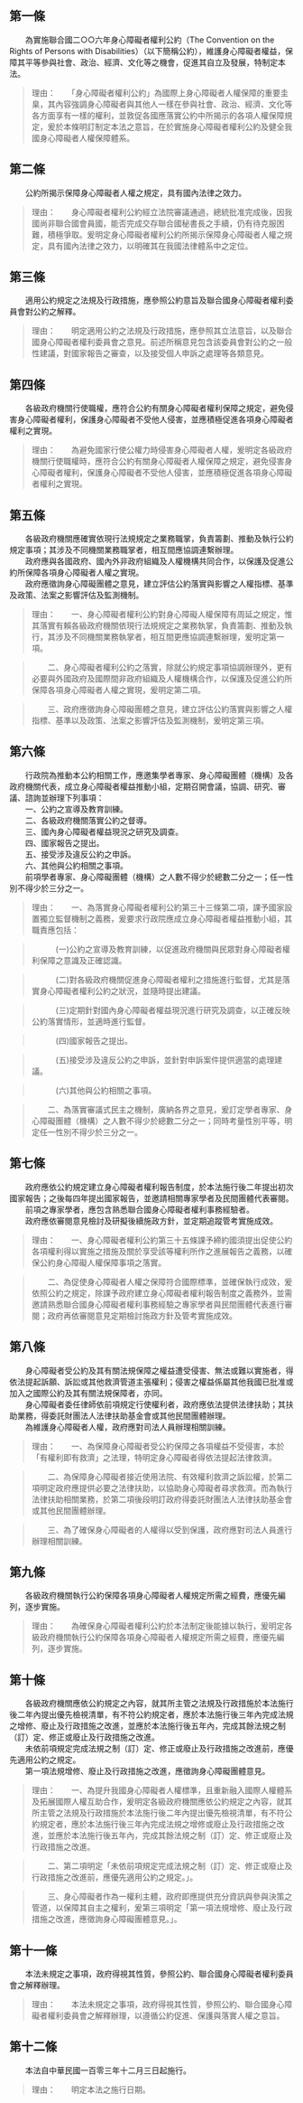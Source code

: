 第一條 
-------
　　為實施聯合國二○○六年身心障礙者權利公約（The Convention on the Rights of Persons with Disabilities）（以下簡稱公約），維護身心障礙者權益，保障其平等參與社會、政治、經濟、文化等之機會，促進其自立及發展，特制定本法。  
> 理由：　　「身心障礙者權利公約」為國際上身心障礙者人權保障的重要圭臬，其內容強調身心障礙者與其他人一樣在參與社會、政治、經濟、文化等各方面享有一樣的權利，並敦促各國應落實公約中所揭示的各項人權保障規定，爰於本條明訂制定本法之意旨，在於實施身心障礙者權利公約及健全我國身心障礙者人權保障體系。



第二條 
-------
　　公約所揭示保障身心障礙者人權之規定，具有國內法律之效力。  
> 理由：　　身心障礙者權利公約經立法院審議通過，總統批准完成後，因我國尚非聯合國會員國，能否完成交存聯合國秘書長之手續，仍有待克服困難，積極爭取。爰明定身心障礙者權利公約所揭示保障身心障礙者人權之規定，具有國內法律之效力，以明確其在我國法律體系中之定位。



第三條 
-------
　　適用公約規定之法規及行政措施，應參照公約意旨及聯合國身心障礙者權利委員會對公約之解釋。  
> 理由：　　明定適用公約之法規及行政措施，應參照其立法意旨，以及聯合國身心障礙者權利委員會之意見。前述所稱意見包含該委員會對公約之一般性建議，對國家報告之審查，以及接受個人申訴之處理等各類意見。



第四條 
-------
　　各級政府機關行使職權，應符合公約有關身心障礙者權利保障之規定，避免侵害身心障礙者權利，保護身心障礙者不受他人侵害，並應積極促進各項身心障礙者權利之實現。  
> 理由：　　為避免國家行使公權力時侵害身心障礙者人權，爰明定各級政府機關行使職權時，應符合公約有關身心障礙者人權保障之規定，避免侵害身心障礙者權利，保護身心障礙者不受他人侵害，並應積極促進各項身心障礙者權利之實現。



第五條 
-------
　　各級政府機關應確實依現行法規規定之業務職掌，負責籌劃、推動及執行公約規定事項；其涉及不同機關業務職掌者，相互間應協調連繫辦理。  
　　政府應與各國政府、國內外非政府組織及人權機構共同合作，以保護及促進公約所保障各項身心障礙者人權之實現。  
　　政府應徵詢身心障礙團體之意見，建立評估公約落實與影響之人權指標、基準及政策、法案之影響評估及監測機制。  
> 理由：　　一、身心障礙者權利公約對身心障礙人權保障有周延之規定，惟其落實有賴各級政府機關依現行法規規定之業務執掌，負責籌劃、推動及執行，其涉及不同機關業務執掌者，相互間更應協調連繫辦理，爰明定第一項。

> 　　二、身心障礙者權利公約之落實，除就公約規定事項協調辦理外，更有必要與外國政府及國際間非政府組織及人權機構合作，以保護及促進公約所保障各項身心障礙者人權之實現，爰明定第二項。

> 　　三、政府應徵詢身心障礙團體之意見，建立評估公約落實與影響之人權指標、基準以及政策、法案之影響評估及監測機制，爰明定第三項。



第六條 
-------
　　行政院為推動本公約相關工作，應邀集學者專家、身心障礙團體（機構）及各政府機關代表，成立身心障礙者權益推動小組，定期召開會議，協調、研究、審議、諮詢並辦理下列事項：  
　　一、公約之宣導及教育訓練。  
　　二、各級政府機關落實公約之督導。  
　　三、國內身心障礙者權益現況之研究及調查。  
　　四、國家報告之提出。  
　　五、接受涉及違反公約之申訴。  
　　六、其他與公約相關之事項。  
　　前項學者專家、身心障礙團體（機構）之人數不得少於總數二分之一；任一性別不得少於三分之一。  
> 理由：　　一、為落實身心障礙者權利公約第三十三條第二項，課予國家設置獨立監督機制之義務，爰要求行政院應成立身心障礙者權益推動小組，其職責應包括：

> 　　　(一)公約之宣導及教育訓練，以促進政府機關與民眾對身心障礙者權利保障之意識及正確認識。

> 　　　(二)對各級政府機關促進身心障礙者權利之措施進行監督，尤其是落實身心障礙者權利公約之狀況，並隨時提出建議。

> 　　　(三)定期針對國內身心障礙者權益現況進行研究及調查，以正確反映公約落實情形，並適時進行監督。

> 　　　(四)國家報告之提出。

> 　　　(五)接受涉及違反公約之申訴，並針對申訴案件提供適當的處理建議。

> 　　　(六)其他與公約相關之事項。

> 　　二、為落實審議式民主之機制，廣納各界之意見，爰訂定學者專家、身心障礙團體（機構）之人數不得少於總數二分之一；同時考量性別平等，明定任一性別不得少於三分之一。



第七條 
-------
　　政府應依公約規定建立身心障礙者權利報告制度，於本法施行後二年提出初次國家報告；之後每四年提出國家報告，並邀請相關專家學者及民間團體代表審閱。  
　　前項之專家學者，應包含熟悉聯合國身心障礙者權利事務經驗者。  
　　政府應依審閱意見檢討及研擬後續施政方針，並定期追蹤管考實施成效。  
> 理由：　　一、身心障礙者權利公約第三十五條課予締約國須提出促使公約各項權利得以實施之措施及關於享受該等權利所作之進展報告之義務，以確保公約身心障礙人權保障事項之落實。

> 　　二、為促使身心障礙者人權之保障符合國際標準，並確保執行成效，爰依照公約之規定，除課予政府建立身心障礙者權利報告制度之義務外，並需邀請熟悉聯合國身心障礙者權利事務經驗之專家學者與民間團體代表進行審閱；政府再依審閱意見定期檢討施政方針及管考實施成效。



第八條 
-------
　　身心障礙者受公約及其有關法規保障之權益遭受侵害、無法或難以實施者，得依法提起訴願、訴訟或其他救濟管道主張權利；侵害之權益係屬其他我國已批准或加入之國際公約及其有關法規保障者，亦同。  
　　身心障礙者委任律師依前項規定行使權利者，政府應依法提供法律扶助；其扶助業務，得委託財團法人法律扶助基金會或其他民間團體辦理。  
　　為維護身心障礙者人權，政府應對司法人員辦理相關訓練。  
> 理由：　　一、為保障身心障礙者受公約保障之各項權益不受侵害，本於「有權利即有救濟」之法理，特明定身心障礙者得依法提起法律救濟。

> 　　二、為保障身心障礙者接近使用法院、有效權利救濟之訴訟權，於第二項明定政府應提供必要之法律扶助，以協助身心障礙者尋求救濟。而為執行法律扶助相關業務，於第二項後段明訂政府得委託財團法人法律扶助基金會或其他民間團體辦理。

> 　　三、為了確保身心障礙者的人權得以受到保護，政府應對司法人員進行辦理相關訓練。



第九條 
-------
　　各級政府機關執行公約保障各項身心障礙者人權規定所需之經費，應優先編列，逐步實施。  
> 理由：　　為確保身心障礙者權利公約於本法制定後能據以執行，爰明定各級政府機關執行公約保障各項身心障礙者人權規定所需之經費，應優先編列，逐步實施。



第十條 
-------
　　各級政府機關應依公約規定之內容，就其所主管之法規及行政措施於本法施行後二年內提出優先檢視清單，有不符公約規定者，應於本法施行後三年內完成法規之增修、廢止及行政措施之改進，並應於本法施行後五年內，完成其餘法規之制（訂）定、修正或廢止及行政措施之改進。  
　　未依前項規定完成法規之制（訂）定、修正或廢止及行政措施之改進前，應優先適用公約之規定。  
　　第一項法規增修、廢止及行政措施之改進，應徵詢身心障礙團體意見。  
> 理由：　　一、為提升我國身心障礙者人權標準，且重新融入國際人權體系及拓展國際人權互助合作，爰明定各級政府機關應依公約規定之內容，就其所主管之法規及行政措施於本法施行後二年內提出優先檢視清單，有不符公約規定者，應於本法施行後三年內完成法規之增修或廢止及行政措施之改進，並應於本法施行後五年內，完成其餘法規之制（訂）定、修正或廢止及行政措施之改進。

> 　　二、第二項明定「未依前項規定完成法規之制（訂）定、修正或廢止及行政措施之改進前，應優先適用公約之規定。」。

> 　　三、身心障礙者作為一權利主體，政府即應提供充分資訊與參與決策之管道，以保障其自主之權利，爰第三項明定「第一項法規增修、廢止及行政措施之改進，應徵詢身心障礙團體意見。」。



第十一條 
---------
　　本法未規定之事項，政府得視其性質，參照公約、聯合國身心障礙者權利委員會之解釋辦理。  
> 理由：　　本法未規定之事項，政府得視其性質，參照公約、聯合國身心障礙者權利委員會之解釋辦理，以遵循公約促進、保護與落實人權之意旨。



第十二條 
---------
　　本法自中華民國一百零三年十二月三日起施行。  
> 理由：　　明定本法之施行日期。